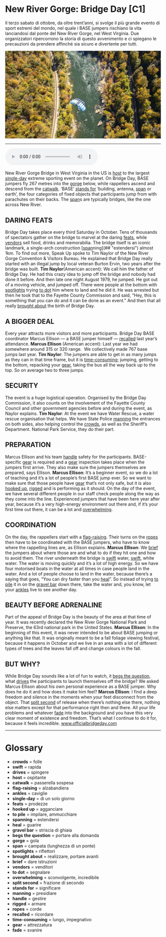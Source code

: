 # New River Gorge: Bridge Day   [C1]

Il terzo sabato di ottobre, da oltre trent’anni, si svolge il più grande evento di sport estremi del mondo, nel quale i BASE jumpers rischiano la vita lanciandosi dal ponte del New River Gorge, nel West Virginia. Due organizzatori ripercorrono la storia di questo avvenimento e ci spiegano le precauzioni da prendere affinché sia sicuro e divertente per tutti.

![](New%20River%20Gorge%20Bridge%20Day.jpg)

--------------

<div>
<audio controls autoplay>
    <source src="https:/raw.githubusercontent.com/dartie/knowledge-base/main/English/SpeakUp/2023-10/New%20River%20Gorge%20Bridge%20Day.mp3" type="audio/mpeg">
</audio>
</div>


New River Gorge Bridge in West Virginia in the US is [host](## "ospitante") to the largest [single-day](## "di un solo giorno") extreme sporting event on the planet. On Bridge Day, BASE jumpers fly 267 metres into the [gorge](## "gola") below, while rappellers ascend and descend from the [catwalk](## "passerella sospesa"). ‘BASE’ [stands for](## "significare") ‘building, antenna, [span](## "campata (lunghezza di un ponte)") or earth’, the four categories of fixed objects that participants jump from with parachutes on their backs. The [span](## "campata (lunghezza di un ponte)")s are typically bridges, like the one across New River.

## DARING FEATS
Bridge Day takes place every third Saturday in October. Tens of thousands of spectators gather on the bridge to marvel at the daring [feats](## "prodezze"), while [vendors](## "venditori") sell food, drinks and memorabilia. The bridge itself is an iconic landmark, a single-arch construction [[span](## "campata (lunghezza di un ponte)")ning](## "estendersi") almost 1km. To find out more, Speak Up spoke to Tim Naylor of the New River Gorge Convention & Visitors Bureau. He explained that Bridge Day really started with an illegal jump by local veteran Burton Ervin, two years after the bridge was built.
**Tim Naylor**(American accent): We call him the father of Bridge Day. He had this crazy idea to jump off the bridge and nobody had done it before. And then late one night August 1979, he jumped. He got out of a moving vehicle, and jumped off. There were people at the bottom with [spotlights](## "riflettori") trying [to dot](## "segnalare") him where to land and he did it. He was arrested but then he took that to the Fayette County Commission and said, “Hey, this is something that you can do and it can be done as an event.” And then that all really [brought about](## "realizzare, portare avanti") the birth of Bridge Day.

## A BIGGER DEAL
Every year attracts more visitors and more participants. Bridge Day BASE coordinator Marcus Ellison — a BASE jumper himself — [recalled](## "ricordare") last year’s attendance.
**Marcus Ellison** (American accent): Last year we had somewhere around 315 or 320 range.  We collectively made 767 base jumps last year.
**Tim Naylor**: The jumpers are able to get in as many jumps as they can in that time frame, but it is [time-consuming](## "lungo, impegnativo"); jumping, getting to the bottom, repacking your [gear](## "attrezzatura"), taking the bus all the way back up to the top. So on average two to three jumps.

## SECURITY
The event is a huge logistical operation. Organised by the Bridge Day Commission, it also counts on the involvement of the Fayette County Council and other government agencies before and during the event, as Naylor explains.
**Tim Naylor**: At the event we have Water Rescue, a water rescue organisation that helps. We have State Police [manning](## "presidiare") the entrances on both sides, also helping control the [crowds](## "folle"), as well as the Sheriff’s Department. National Park Service, they do their part.

## PREPARATION
Marcus Ellison and his team [handle](## "gestire") safety for the participants. BASE-specific [gear](## "attrezzatura") is required and a [gear](## "attrezzatura") inspection takes place when the jumpers first arrive. They also make sure the jumpers themselves are prepared, says Ellison.
**Marcus Ellison**: It’s a beginner event, so we do a lot of teaching and it’s a lot of people’s first BASE jump ever. So we want to make sure that those people have [gear](## "attrezzatura") that’s not only safe, but it is also [hooked up](## "agganciare"), [rigged](## "armare") and is performing as it should. On the day of the event, we have several different people in our staff check people along the way as they come into the line. Experienced jumpers that have been here year after year, because it’s a very high-energy environment out there and, if it’s your first time out there, it can be a lot and [overwhelming](## "sconvolgente, incredibile").
 

## COORDINATION
On the day, the rappellers start with a [flag-raising](## "alzabandiera"). Their turns on the [ropes](## "corde") then have to be coordinated with the BASE jumpers, who have to know where the rappelling lines are, as Ellison explains.
**Marcus Ellison**: We [brief](## "dare istruzioni") the jumpers about where those are and what to do if they hit one and how to avoid them. The river underneath the bridge is [swift](## "rapida") water, [swift](## "rapida"), white water. The water is moving quickly and it’s a lot of high energy. So we have four motorised boats in the water at all times in case people land in the water. And a lot of people choose to land in the water, because there’s a saying that goes, “You can dry faster than you [heal](## "guarire")”. So instead of trying [to pile](## "impilare, ammucchiare") it in on the [gravel bar](## "striscia di ghiaia") down there, take the water and, you know, let your [ankles](## "caviglie") live to see another day.

## BEAUTY BEFORE ADRENALINE
Part of the appeal of Bridge Day is the beauty of the area at that time of year. It was recently declared the New River Gorge National Park and Preserve, the 63rd national park in the United States.
**Marcus Ellison**: In the beginning of this event, it was never intended to be about BASE jumping or anything like that. It was originally meant to be a fall foliage viewing festival, because it happens in October and we live in an area with a lot of different types of trees and the leaves fall off and change colours in the fall.

## BUT WHY?
While Bridge Day sounds like a lot of fun to watch, it [begs the question](## "portare alla domanda"), what [drives](## "spingere") the participants to launch themselves off the bridge? We asked Marcus Ellison about his own personal experience as a BASE jumper. Why does he do it and how does it make him feel?
**Marcus Ellison**: I find a deep freedom and silence in the moments when your feet disconnect from the object. That [split second](## "frazione di secondo") of release when there’s nothing else there, nothing else matters except for that performance right then and there. All your life problems and whatever [fade](## "svanire") into the background and you have this very clear moment of existence and freedom. That’s what I continue to do it for, because it feels incredible.
www.officialbridgeday.com

--------------

<div style = "display:block; clear:both; page-break-after:always;"></div>

# Glossary
* **crowds** = folle
* **swift** = rapida
* **drives** = spingere
* **host** = ospitante
* **catwalk** = passerella sospesa
* **flag-raising** = alzabandiera
* **ankles** = caviglie
* **single-day** = di un solo giorno
* **feats** = prodezze
* **hooked up** = agganciare
* **to pile** = impilare, ammucchiare
* **spanning** = estendersi
* **heal** = guarire
* **gravel bar** = striscia di ghiaia
* **begs the question** = portare alla domanda
* **gorge** = gola
* **span** = campata (lunghezza di un ponte)
* **spotlights** = riflettori
* **brought about** = realizzare, portare avanti
* **brief** = dare istruzioni
* **vendors** = venditori
* **to dot** = segnalare
* **overwhelming** = sconvolgente, incredibile
* **split second** = frazione di secondo
* **stands for** = significare
* **manning** = presidiare
* **handle** = gestire
* **rigged** = armare
* **ropes** = corde
* **recalled** = ricordare
* **time-consuming** = lungo, impegnativo
* **gear** = attrezzatura
* **fade** = svanire
